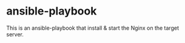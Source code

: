 # ansible-playbook
This is an ansible-playbook that install &amp; start the Nginx on the target server.

